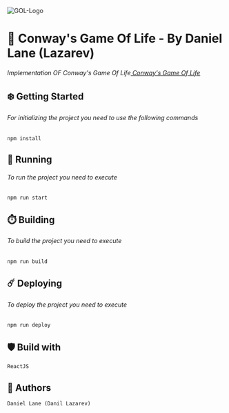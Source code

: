 ![GOL-Logo](https://user-images.githubusercontent.com/70188758/115686000-33777c80-a372-11eb-81ce-6518f62fe53e.png)

# 🌌 Conway's Game Of Life - By Daniel Lane (Lazarev)
###### Implementation OF Conway's Game Of Life[ Conway's Game Of Life ](https://dcevpersonal.github.io/Game-Of-Life-Conway " Conway's Game Of Life")

##  ❄️ Getting Started
###### For initializing the project you need to use the following commands
    npm install

## 🚄 Running
###### To run the project you need to execute
    npm run start

## ⏱️ Building
###### To build the project you need to execute
    npm run build

## ☄️ Deploying
###### To deploy the project you need to execute
    npm run deploy

##  🛡️ Build with   

    ReactJS
	
##  🦌 Authors
    Daniel Lane (Danil Lazarev)
